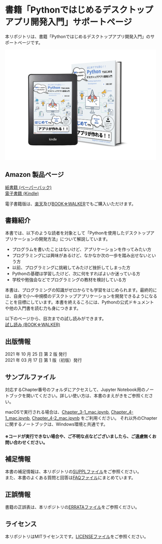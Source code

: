 # 書籍「Pythonではじめるデスクトップアプリ開発入門」サポートページ

本リポジトリは、書籍「Pythonではじめるデスクトップアプリ開発入門」のサポートページです。  

<div align="left">
<img src="images/cover.png" width="500">
</div>


## Amazon 製品ページ  
[紙書籍 (ペーパーバック)](https://www.amazon.co.jp/dp/B09K21NXDZ)  
[電子書籍 (Kindle)](https://www.amazon.co.jp/dp/B08YDT2TDY)  
</div>

電子書籍版は、[楽天](https://hb.afl.rakuten.co.jp/ichiba/1f8d2e89.397e6e74.1f8d2e8a.dd300d67/?pc=https%3A%2F%2Fitem.rakuten.co.jp%2Frakutenkobo-ebooks%2Fa6aa8433637732ca9a8c20415eb814f4%2F&link_type=hybrid_url&ut=eyJwYWdlIjoiaXRlbSIsInR5cGUiOiJoeWJyaWRfdXJsIiwic2l6ZSI6IjI0MHgyNDAiLCJuYW0iOjEsIm5hbXAiOiJyaWdodCIsImNvbSI6MSwiY29tcCI6ImRvd24iLCJwcmljZSI6MSwiYm9yIjoxLCJjb2wiOjEsImJidG4iOjEsInByb2QiOjAsImFtcCI6ZmFsc2V9)及び[BOOK☆WALKER](https://bookwalker.jp/de24bd8e89-7d2a-47e3-a053-e0b8e17cc74e/?acode=1DRCLqyC)でもご購入いただけます。  

## 書籍紹介

本書では、以下のような読者を対象として「Pythonを使用したデスクトップアプリケーションの開発方法」について解説しています。  

- プログラムを書いたことはないけど、アプリケーションを作ってみたい方  
-	プログラミングには興味があるけど、なかなか次の一歩を踏み出せないという方  
-	以前、プログラミングに挑戦してみたけど挫折してしまった方  
-	Pythonの基礎は学習したけど、次に何をすればよいか迷っている方  
-	学校や勉強会などでプログラミングの教材を検討している方  

本書は、プログラミングの知識がゼロからでも学習をはじめられます。最終的には、自身で小～中規模のデスクトップアプリケーションを開発できるようになることを目標にしています。本書を終えるころには、Pythonの公式ドキュメントや他の入門書を読む力も身につきます。  

以下のページから、目次までの試し読みができます。  
[試し読み (BOOK☆WALKER)](https://viewer-trial.bookwalker.jp/03/9/viewer.html?cid=24bd8e89-7d2a-47e3-a053-e0b8e17cc74e&cty=1)

## 出版情報

2021 年 10 月 25 日 第 2 版 発行  
2021 年 03 月 17 日 第 1 版（初版）発行  

## サンプルファイル

対応するChapter番号のフォルダにアクセスして、Jupyter Notebook用のノートブックを開いてください。詳しい使い方は、本書のまえがきをご参照ください。  

macOSで実行される場合は、[Chapter_3-1_mac.ipynb](https://github.com/RyokoKuga/python-app-book/blob/main/Chapter_3/Chapter_3-1_mac.ipynb
), [Chapter_4-1_mac.ipynb](https://github.com/RyokoKuga/python-app-book/blob/main/Chapter_4/Chapter_4-1_mac.ipynb), [Chapter_4-2_mac.ipynb](https://github.com/RyokoKuga/python-app-book/blob/main/Chapter_4/Chapter_4-2_mac.ipynb) をご利用ください。
それ以外のChapterに関するノートブックは、Windows環境と共通です。  

#### ※コードが実行できない場合や、ご不明な点などございましたら、ご遠慮無くお問い合わせください。  

## 補足情報

本書の補足情報は、本リポジトリの[SUPPLファイル](./SUPPL.md)をご参照ください。    
また、本書のよくある質問と回答は[FAQファイル](./FAQ.md)にまとめています。  

## 正誤情報

書籍の正誤表は、本リポジトリの[ERRATAファイル](./ERRATA.md)をご参照ください。  

## ライセンス

本リポジトリはMITライセンスです。[LICENSEファイル](./LICENSE)をご参照ください。  
